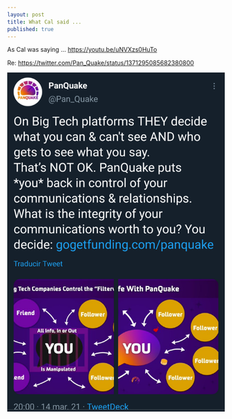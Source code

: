 ```yaml
---
layout: post
title: What Cal said ...
published: true
---
```


As Cal was saying ... https://youtu.be/uNVXzs0HuTo

Re: https://twitter.com/Pan_Quake/status/1371295085682380800

![Who Decides?](images/Screenshot_20210315-111639.png)

